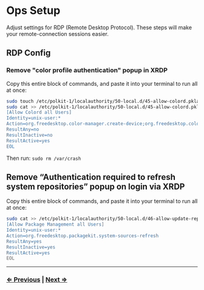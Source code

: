 # Ops Setup

Adjust settings for RDP (Remote Desktop Protocol). These steps will make your remote-connection sessions easier.

## RDP Config

### Remove "color profile authentication" popup in XRDP

Copy this entire block of commands, and paste it into your terminal to run all at once:

```bash
sudo touch /etc/polkit-1/localauthority/50-local.d/45-allow-colord.pkla
sudo cat >> /etc/polkit-1/localauthority/50-local.d/45-allow-colord.pkla <<EOL```
[Allow Colord all Users]
Identity=unix-user:*
Action=org.freedesktop.color-manager.create-device;org.freedesktop.color-manager.create-profile;org.freedesktop.color-manager.delete-device;org.freedesktop.color-manager.delete-profile;org.freedesktop.color-manager.modify-device;org.freedesktop.color-manager.modify-profile
ResultAny=no
ResultInactive=no
ResultActive=yes
EOL
```

Then run: `sudo rm /var/crash`

## Remove “Authentication required to refresh system repositories” popup on login via XRDP

Copy this entire block of commands, and paste it into your terminal to run all at once:

```bash
sudo cat >> /etc/polkit-1/localauthority/50-local.d/46-allow-update-repo.pkla <<EOL
[Allow Package Management all Users]
Identity=unix-user:*
Action=org.freedesktop.packagekit.system-sources-refresh
ResultAny=yes
ResultInactive=yes
ResultActive=yes
EOL
```
---

### [⇐ Previous](./7-applications.md) | [Next ⇒](./9-wrapup.md)
